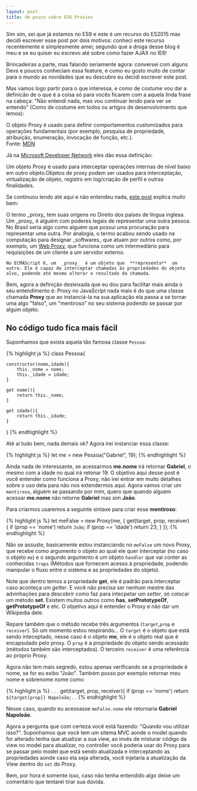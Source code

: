 ```yaml
---
layout: post
title: Um pouco sobre ES6 Proxies
---
```


Sim sim, sei que já estamos no ES9 e este é um recurso do ES2015 mas decidi escrever esse post por dois motivos: conheci este recurso recentemente e simplesmente amei; segundo que a droga desse blog é meu e se eu quiser eu escrevo até sobre como fazer AJAX no IE8!

Brincadeiras a parte, mas falando seriamente agora: conversei com alguns Devs e poucos conheciam essa feature, e como eu gosto muito de contar para o mundo as novidades que eu descubro eu decidi escrever este post.

Mas vamos logo partir para o que interessa, e como de costume vou dar a definicão de o que é a coisa só para vocês ficarem com a aquela linda frase na cabeça: "Não entendi nada, mas vou continuar lendo para ver se entendo" (Como de costume em todos os artigos de desenvolvimento que lemos):

<div class="message">
  O objeto Proxy é usado para definir comportamentos customizados para operações fundamentais (por exemplo, pesquisa de propriedade, atribuição, enumeração, invocação de função, etc.).
</div>
Fonte: <a href="https://developer.mozilla.org/pt-BR/docs/Web/JavaScript/Reference/Global_Objects/Proxy" target="_blank">MDN</a>

Já na <a href="https://developer.mozilla.org/pt-BR/docs/Web/JavaScript/Reference/Global_Objects/Proxy" target="_blank">Microsoft Developer Network</a> eles dão essa definição:

<div class="message">
  Um objeto Proxy é usado para interceptar operações internas de nível baixo em outro objeto.Objetos de proxy podem ser usados para interceptação, virtualização de objeto, registro em log/criação de perfil e outras finalidades.
</div>
 
Se continuou lendo até aqui e não entendeu nada, <a href="http://loopinfinito.com.br/2014/09/09/ecmascript-6-proxy/" target="_blank">este post</a> explica muito bem:

<div class="message">
	O termo  _proxy_  tem suas origens no Direito dos países de língua inglesa. Um  _proxy_  é alguém com poderes legais de representar uma outra pessoa. No Brasil seria algo como alguém que possui uma procuração para representar uma outra. Por analogia, o termo acabou sendo usado na computação para designar  _softwares_  que atuam por outros como, por exemplo, um  <a href="http://en.wikipedia.org/wiki/Proxy_server" target="_blank">Web Proxy</a>, que funciona como um intermediário para requisições de um cliente a um servidor externo.

	No ECMAScript 6, um  _proxy_  é um objeto que  **representa**  um outro. Ele é capaz de interceptar chamadas às propriedades do objeto alvo, podendo até mesmo alterar o resultado da chamada.
</div>

Bem, agora a definição desleixada que eu dou para facilitar mais ainda o seu entendimento é: Proxy no JavaScript nada mais é do que uma classe chamada **Proxy** que ao instanciá-la na sua aplicação ela passa a se tornar uma algo "falso", um "mentiroso" no seu sistema podendo se passar por algum objeto.

## No código tudo fica mais fácil

Suponhamos que exista aquela tão famosa classe `Pessoa`:

{% highlight js %}
class Pessoa{
	
	constructor(nome,idade){
		this._nome = nome;
		this._idade = idade;
	}

	get nome(){
		return this._nome;
	}

	get idade(){
		return this._idade;
	}
	
}
{% endhighlight %}

Até aí tudo bem, nada demais ok? Agora irei instanciar essa classe:

{% highlight js %}
let me = new Pessoa("Gabriel", 19);
{% endhighlight %}

Ainda nada de interessante, se acessarmos **me.nome** irá retornar **Gabriel**, o mesmo com a idade no qual irá retonar 19. O objetivo aqui desse post é você entender como funciona a Proxy, não irei entrar em muito detalhes sobre o uso dela para não nos extendermos aqui. Agora vamos criar um `mentiroso`, alguém se passando por mim, quero que quando alguem acessar **me.nome** não retorne **Gabriel** mas sim **João**.

Para criarmos usaremos a seguinte sintaxe para criar esse **mentiroso**:

{% highlight js %}
let meFalse = new Proxy(me, {
	get(target, prop, receiver){
		if (prop == 'nome') return `João`;
		if (prop == 'idade') return 23;
	}
});
{% endhighlight %}

Não se assuste, basicamente estou instanciando no `meFalse` um novo Proxy, que recebe como argumento o objeto ao qual ele quer interceptar (no caso o objeto `me`) e o segundo argumento é um objeto `handler` que vai conter as conhecidas `traps` (Métodos que fornecem acesso à propriedade, podendo manipular o fluxo entre o sistema e as propriedades do objeto).

Note que dentro temos a propriedade **get**, ele é padrão para interceptar caso aconteça um _getter_. E você não precisa ser nenhum mestre das advinhações para descobrir como faz para intecpetar um _setter_, só colocar um método **set**. Existem muitos outros como **has**, **setPrototypeOf**, **getPrototypeOf** e etc. O objetivo aqui é entender o Proxy e não dar um Wikipedia dele.

Repare também que o método recebe três argumentos (`target`,`prop` e `receiver`). Só um momento estou respirando... O `target` é o objeto que está sendo inteceptado, nesse caso é o objeto **me**, ele é o objeto real que é encapsulado pelo proxy. O `prop` é a propriedade do objeto sendo acessado (métodos também são interceptados). O terceiro `receiver` é uma referência ao próprio Proxy.

Agora não tem mais segredo, estou apenas verificando se a propriedade é nome, se for eu exibo "João". Também posso por exemplo retornar meu nome e sobrenome nome como:

{% highlight js %}
.
.
.
	get(target, prop, receiver){
		if (prop == 'nome') return `${target[prop]} Napoleão`;
.
.
{% endhighlight %}

Nesse caso, quando eu acessasse `meFalse.nome` ele retornaria **Gabriel Napoleão**.

Agora a pergunta que com certeza você está fazendo: "Quando vou utilizar isso?". Suponhamos que você tem um sitema MVC aonde o model quando for alterado tenha que atualizar a sua view, ao invés de misturar código da view no model para atualizar, no controller você poderia usar do Proxy para se passar pelo model que está sendo atualizada e interceptando as propriedades aonde caso ela seja alterada, você injetaria a atualização da View dentro do `set` do Proxy.

Bem, por hora é somente isso, caso não tenha entendido algo deixe um comentário que tentarei tirar sua dúvida.

